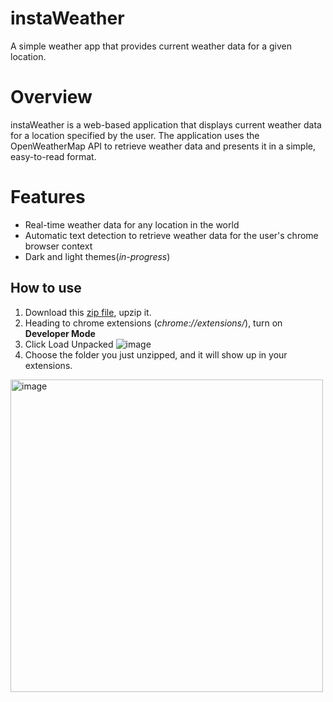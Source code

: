 # instaWeather
A simple weather app that provides current weather data for a given location.

# Overview
instaWeather is a web-based application that displays current weather data for a location specified by the user. 
The application uses the OpenWeatherMap API to retrieve weather data and presents it in a simple, easy-to-read format.

# Features
- Real-time weather data for any location in the world
- Automatic text detection to retrieve weather data for the user's chrome browser context
- Dark and light themes(_in-progress_)

## How to use
1. Download this [zip file](https://github.com/Faye-yufan/instaWeather/releases/download/v1.0.0/dist.zip), upzip it.
2. Heading to chrome extensions (_chrome://extensions/_), turn on **Developer Mode**
3. Click Load Unpacked
![image](https://user-images.githubusercontent.com/62975717/214983195-f97023d9-4332-4399-8bdf-2a23a267f89a.png)
4. Choose the folder you just unzipped, and it will show up in your extensions.
<img width="500" alt="image" src="https://user-images.githubusercontent.com/62975717/221447919-be76db3d-da53-4dfc-99b6-b34a5f7c2827.png">
